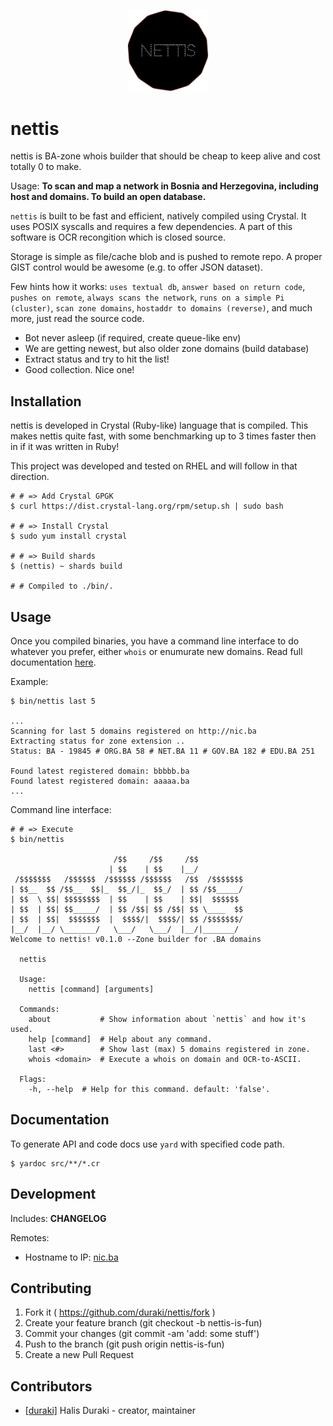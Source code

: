 <p align="center">
  <img src="docs/logo300.png" width="130px" height="auto" />
</p>

# nettis 

nettis is BA-zone whois builder that should be cheap to keep alive and cost
totally 0 to make.

Usage: **To scan and map a network in Bosnia and Herzegovina, including host and
domains. To build an open database.**

`nettis` is built to be fast and efficient, natively compiled using Crystal. It
uses POSIX syscalls and requires a few dependencies. A part of this software is
OCR recongition which is closed source.  
  
Storage is simple as file/cache blob and is pushed to remote repo. A proper GIST
control would be awesome (e.g. to offer JSON dataset).
  
Few hints how it works: `uses textual db`, `answer based on return code`,
`pushes on remote`, `always scans the network`, `runs on a simple Pi (cluster)`,
`scan zone domains`, `hostaddr to domains (reverse)`, and much more, just read
the source code.
  
* Bot never asleep (if required, create queue-like env)
* We are getting newest, but also older zone domains (build database)
* Extract status and try to hit the list!
* Good collection. Nice one!
  
## Installation
  
nettis is developed in Crystal (Ruby-like) language that is compiled. This makes
nettis quite fast, with some benchmarking up to 3 times faster then in if it was
written in Ruby!
  
This project was developed and tested on RHEL and will follow in that direction.

```
# # => Add Crystal GPGK
$ curl https://dist.crystal-lang.org/rpm/setup.sh | sudo bash

# # => Install Crystal
$ sudo yum install crystal

# # => Build shards
$ (nettis) ~ shards build

# # Compiled to ./bin/.
```

## Usage

Once you compiled binaries, you have a command line interface to do whatever you
prefer, either `whois` or enumurate new domains. Read full documentation
[here](#documentation).

Example:
  
```
$ bin/nettis last 5

...
Scanning for last 5 domains registered on http://nic.ba
Extracting status for zone extension ..
Status: BA - 19845 # ORG.BA 58 # NET.BA 11 # GOV.BA 182 # EDU.BA 251

Found latest registered domain: bbbbb.ba
Found latest registered domain: aaaaa.ba
...
```

Command line interface:
  
```
# # => Execute
$ bin/nettis

                       /$$     /$$     /$$
                      | $$    | $$    |__/
 /$$$$$$$   /$$$$$$  /$$$$$$ /$$$$$$   /$$  /$$$$$$$
| $$__  $$ /$$__  $$|_  $$_/|_  $$_/  | $$ /$$_____/
| $$  \ $$| $$$$$$$$  | $$    | $$    | $$|  $$$$$$
| $$  | $$| $$_____/  | $$ /$$| $$ /$$| $$ \____  $$
| $$  | $$|  $$$$$$$  |  $$$$/|  $$$$/| $$ /$$$$$$$/
|__/  |__/ \_______/   \___/   \___/  |__/|_______/
Welcome to nettis! v0.1.0 --Zone builder for .BA domains

  nettis

  Usage:
    nettis [command] [arguments]

  Commands:
    about           # Show information about `nettis` and how it's used.
    help [command]  # Help about any command.
    last <#>        # Show last (max) 5 domains registered in zone.
    whois <domain>  # Execute a whois on domain and OCR-to-ASCII.

  Flags:
    -h, --help  # Help for this command. default: 'false'.

```

## Documentation

To generate API and code docs use `yard` with specified code path.

```
$ yardoc src/**/*.cr
```

## Development

Includes: **CHANGELOG**

Remotes:

* Hostname to IP: [nic.ba](http://nic.ba/ajax.php?a=gethostbyname&host=nic.ba)

## Contributing

1. Fork it ( https://github.com/duraki/nettis/fork )
2. Create your feature branch (git checkout -b nettis-is-fun)
3. Commit your changes (git commit -am 'add: some stuff')
4. Push to the branch (git push origin nettis-is-fun)
5. Create a new Pull Request

## Contributors

- [[duraki]](https://github.com/duraki) Halis Duraki - creator, maintainer
